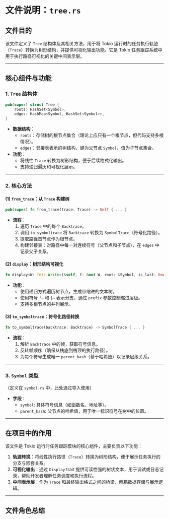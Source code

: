 # 文件说明：`tree.rs`

## 文件目的  
该文件定义了 `Tree` 结构体及其相关方法，用于将 Tokio 运行时的任务执行轨迹（`Trace`）转换为树形结构，并提供可视化输出功能。它是 Tokio 任务跟踪系统中用于执行路径可视化的关键中间表示层。

---

## 核心组件与功能

### 1. `Tree` 结构体  
```rust
pub(super) struct Tree {
    roots: HashSet<Symbol>,
    edges: HashMap<Symbol, HashSet<Symbol>>,
}
```
- **数据结构**：
  - `roots`：存储树的根节点集合（理论上应只有一个根节点，但代码支持多根情况）。
  - `edges`：邻接表表示的树结构，键为父节点 `Symbol`，值为子节点集合。
- **功能**：
  - 将线性 `Trace` 转换为树形结构，便于后续格式化输出。
  - 支持递归遍历和可视化展示。

---

### 2. 核心方法

#### (1) `from_trace`：从 `Trace` 构建树  
```rust
pub(super) fn from_trace(trace: Trace) -> Self { ... }
```
- **流程**：
  1. 遍历 `Trace` 中的每个 `Backtrace`。
  2. 调用 `to_symboltrace` 将 `Backtrace` 转换为 `SymbolTrace`（符号化路径）。
  3. 提取路径首节点作为根节点。
  4. 构建邻接表：对路径中每一对连续符号（父节点和子节点），在 `edges` 中记录父子关系。

#### (2) `display`：树形结构可视化  
```rust
fn display<W: fmt::Write>(&self, f: &mut W, root: &Symbol, is_last: bool, prefix: &str) -> fmt::Result { ... }
```
- **功能**：
  - 使用递归方式遍历树节点，生成带缩进的文本树。
  - 使用符号 `└╼` 和 `├╼` 表示分支，通过 `prefix` 参数控制缩进层级。
  - 支持多根节点的并列展示。

#### (3) `to_symboltrace`：符号化路径转换  
```rust
fn to_symboltrace(backtrace: Backtrace) -> SymbolTrace { ... }
```
- **流程**：
  1. 解析 `Backtrace` 中的帧，获取符号信息。
  2. 反转帧顺序（确保从栈底到栈顶的执行路径）。
  3. 为每个符号生成唯一 `parent_hash`（基于哈希链）以记录层级关系。

---

### 3. `Symbol` 类型  
（定义在 `symbol.rs` 中，此处通过导入使用）  
- **字段**：
  - `symbol`: 具体符号信息（如函数名、地址等）。
  - `parent_hash`: 父节点的哈希值，用于唯一标识符号在树中的位置。

---

## 在项目中的作用  
该文件是 Tokio 运行时任务跟踪模块的核心组件，主要负责以下功能：
1. **轨迹转换**：将线性执行路径（`Trace`）转换为树形结构，便于展示任务执行的分支与嵌套关系。
2. **可视化输出**：通过 `Display` trait 提供可读性强的树状文本，用于调试或日志记录，帮助开发者理解任务调度和执行流程。
3. **中间表示层**：作为 `Trace` 和最终输出格式之间的桥梁，解耦数据存储与展示逻辑。

---

## 文件角色总结  